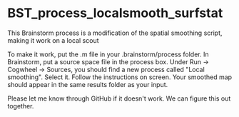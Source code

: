 # BST_process_localsmooth_surfstat
This Brainstorm process is a modification of the spatial smoothing script, making it work on a local scout

To make it work, put the .m file in your .brainstorm/process folder.
In Brainstorm, put a source space file in the process box.
Under Run -> Cogwheel -> Sources, you should find a new process called "Local smoothing". Select it.
Follow the instructions on screen. Your smoothed map should appear in the same results folder as your input.

Please let me know through GitHub if it doesn't work. We can figure this out together.

